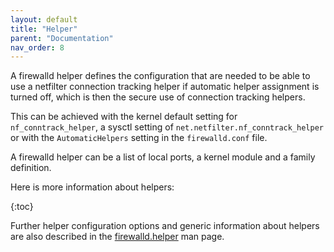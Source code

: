```yaml
---
layout: default
title: "Helper"
parent: "Documentation"
nav_order: 8
---
```


A firewalld helper defines the configuration that are needed to be able to use a netfilter connection tracking helper if automatic helper assignment is turned off, which is then the secure use of connection tracking helpers.

This can be achieved with the kernel default setting for `nf_conntrack_helper`, a sysctl setting of `net.netfilter.nf_conntrack_helper` or with the `AutomaticHelpers` setting in the `firewalld.conf` file.

A firewalld helper can be a list of local ports, a kernel module and a family definition.

Here is more information about helpers:

{:toc}

Further helper configuration options and generic information about helpers are also described in the [firewalld.helper](../man-pages/firewalld.helper.html) man page.

